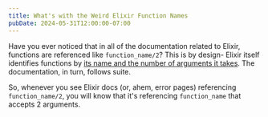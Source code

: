 ```yaml
---
title: What's with the Weird Elixir Function Names
pubDate: 2024-05-31T12:00:00-07:00
---
```


Have you ever noticed that in all of the documentation related to Elixir, functions are referenced like `function_name/2`? This is by design- Elixir itself identifies functions by [its name and the number of arguments it takes](https://hexdocs.pm/elixir/basic-types.html#identifying-functions-and-documentation). The documentation, in turn, follows suite.

So, whenever you see Elixir docs (or, ahem, error pages) referencing `function_name/2`, you will know that it's referencing `function_name` that accepts 2 arguments.
